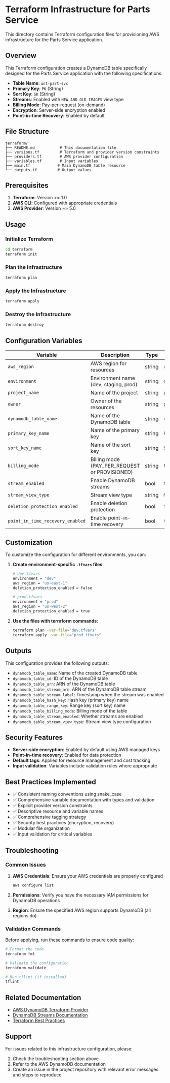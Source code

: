 # Terraform Infrastructure for Parts Service

This directory contains Terraform configuration files for provisioning AWS infrastructure for the Parts Service application.

## Overview

This Terraform configuration creates a DynamoDB table specifically designed for the Parts Service application with the following specifications:

- **Table Name**: `unt-part-svc`
- **Primary Key**: `PK` (String)
- **Sort Key**: `SK` (String)
- **Streams**: Enabled with `NEW_AND_OLD_IMAGES` view type
- **Billing Mode**: Pay-per-request (on-demand)
- **Encryption**: Server-side encryption enabled
- **Point-in-time Recovery**: Enabled by default

## File Structure

```
terraform/
├── README.md           # This documentation file
├── versions.tf         # Terraform and provider version constraints
├── providers.tf        # AWS provider configuration
├── variables.tf        # Input variables
├── main.tf            # Main DynamoDB table resource
└── outputs.tf         # Output values
```

## Prerequisites

1. **Terraform**: Version >= 1.0
2. **AWS CLI**: Configured with appropriate credentials
3. **AWS Provider**: Version ~> 5.0

## Usage

### Initialize Terraform

```bash
cd terraform
terraform init
```

### Plan the Infrastructure

```bash
terraform plan
```

### Apply the Infrastructure

```bash
terraform apply
```

### Destroy the Infrastructure

```bash
terraform destroy
```

## Configuration Variables

| Variable | Description | Type | Default | Required |
|----------|-------------|------|---------|----------|
| `aws_region` | AWS region for resources | string | `us-east-1` | No |
| `environment` | Environment name (dev, staging, prod) | string | `dev` | No |
| `project_name` | Name of the project | string | `parts-service` | No |
| `owner` | Owner of the resources | string | `parts-team` | No |
| `dynamodb_table_name` | Name of the DynamoDB table | string | `unt-part-svc` | No |
| `primary_key_name` | Name of the primary key | string | `PK` | No |
| `sort_key_name` | Name of the sort key | string | `SK` | No |
| `billing_mode` | Billing mode (PAY_PER_REQUEST or PROVISIONED) | string | `PAY_PER_REQUEST` | No |
| `stream_enabled` | Enable DynamoDB streams | bool | `true` | No |
| `stream_view_type` | Stream view type | string | `NEW_AND_OLD_IMAGES` | No |
| `deletion_protection_enabled` | Enable deletion protection | bool | `false` | No |
| `point_in_time_recovery_enabled` | Enable point-in-time recovery | bool | `true` | No |

## Customization

To customize the configuration for different environments, you can:

1. **Create environment-specific `.tfvars` files**:
   ```bash
   # dev.tfvars
   environment = "dev"
   aws_region = "us-east-1"
   deletion_protection_enabled = false
   
   # prod.tfvars
   environment = "prod"
   aws_region = "us-west-2"
   deletion_protection_enabled = true
   ```

2. **Use the files with terraform commands**:
   ```bash
   terraform plan -var-file="dev.tfvars"
   terraform apply -var-file="prod.tfvars"
   ```

## Outputs

This configuration provides the following outputs:

- `dynamodb_table_name`: Name of the created DynamoDB table
- `dynamodb_table_id`: ID of the DynamoDB table
- `dynamodb_table_arn`: ARN of the DynamoDB table
- `dynamodb_table_stream_arn`: ARN of the DynamoDB table stream
- `dynamodb_table_stream_label`: Timestamp when the stream was enabled
- `dynamodb_table_hash_key`: Hash key (primary key) name
- `dynamodb_table_range_key`: Range key (sort key) name
- `dynamodb_table_billing_mode`: Billing mode of the table
- `dynamodb_table_stream_enabled`: Whether streams are enabled
- `dynamodb_table_stream_view_type`: Stream view type configuration

## Security Features

- **Server-side encryption**: Enabled by default using AWS managed keys
- **Point-in-time recovery**: Enabled for data protection
- **Default tags**: Applied for resource management and cost tracking
- **Input validation**: Variables include validation rules where appropriate

## Best Practices Implemented

- ✅ Consistent naming conventions using snake_case
- ✅ Comprehensive variable documentation with types and validation
- ✅ Explicit provider version constraints
- ✅ Descriptive resource and variable names
- ✅ Comprehensive tagging strategy
- ✅ Security best practices (encryption, recovery)
- ✅ Modular file organization
- ✅ Input validation for critical variables

## Troubleshooting

### Common Issues

1. **AWS Credentials**: Ensure your AWS credentials are properly configured
   ```bash
   aws configure list
   ```

2. **Permissions**: Verify you have the necessary IAM permissions for DynamoDB operations

3. **Region**: Ensure the specified AWS region supports DynamoDB (all regions do)

### Validation Commands

Before applying, run these commands to ensure code quality:

```bash
# Format the code
terraform fmt

# Validate the configuration
terraform validate

# Run tflint (if installed)
tflint
```

## Related Documentation

- [AWS DynamoDB Terraform Provider](https://registry.terraform.io/providers/hashicorp/aws/latest/docs/resources/dynamodb_table)
- [DynamoDB Streams Documentation](https://docs.aws.amazon.com/amazondynamodb/latest/developerguide/Streams.html)
- [Terraform Best Practices](https://www.terraform.io/docs/cloud/guides/recommended-practices/index.html)

## Support

For issues related to this infrastructure configuration, please:

1. Check the troubleshooting section above
2. Refer to the AWS DynamoDB documentation
3. Create an issue in the project repository with relevant error messages and steps to reproduce